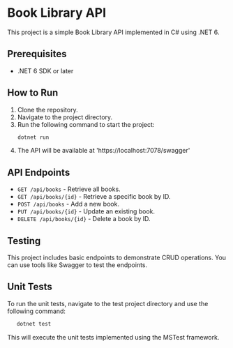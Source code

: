 # Book Library API
This project is a simple Book Library API implemented in C# using .NET 6.

## Prerequisites
- .NET 6 SDK or later

## How to Run
1. Clone the repository.
2. Navigate to the project directory.
3. Run the following command to start the project:
   ```sh
   dotnet run
   ```
4. The API will be available at 'https://localhost:7078/swagger'

## API Endpoints
- `GET /api/books` - Retrieve all books.
- `GET /api/books/{id}` - Retrieve a specific book by ID.
- `POST /api/books` - Add a new book.
- `PUT /api/books/{id}` - Update an existing book.
- `DELETE /api/books/{id}` - Delete a book by ID.

## Testing
This project includes basic endpoints to demonstrate CRUD operations. You can use tools like Swagger to test the endpoints.

## Unit Tests
To run the unit tests, navigate to the test project directory and use the following command:
```sh
   dotnet test
```
This will execute the unit tests implemented using the MSTest framework.
